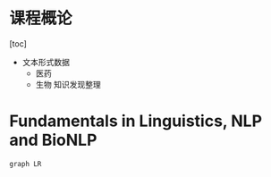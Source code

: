 # 课程概论

[toc]

+ 文本形式数据
	+ 医药
	+ 生物
	知识发现整理

# Fundamentals in Linguistics, NLP and BioNLP
```mermaid
graph LR

```